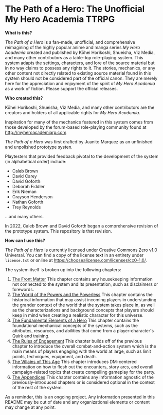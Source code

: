 # The Path of a Hero: The Unofficial My Hero Academia TTRPG

**What is this?**

*The Path of a Hero* is a fan-made, unofficial, and comprehensive reimagining of the highly popular anime and manga series *My Hero Academia* created and published by Kōhei Horikoshi, Shueisha, Viz Media, and many other contributors as a table-top role-playing system. This system adapts the settings, characters, and lore of the source material but in no way claims to possess any rights to it. The stories, mechanics, or any other content not directly related to existing source material found in this system should not be considered part of the official canon. They are merely here for the appreciation and enjoyment of the spirit of *My Hero Academia* as a work of fiction. Please support the official releases.

**Who created this?**

Kōhei Horikoshi, Shueisha, Viz Media, and many other contributors are the creators and holders of all applicable rights for *My Hero Academia*.

Inspiration for many of the mechanics featured in this system comes from those developed by the forum-based role-playing community found at http://myheroacademiarp.com.

*The Path of a Hero* was first drafted by Juanito Marquez as an unfinished and unpolished prototype systen.

Playtesters that provided feedback pivotal to the development of the system (in alphabetical order) include: 

- Caleb Brown
- David Carey
- David Goforth
- Deborah Fiddler
- Erik Nieman
- Grayson Henderson
- Nathan Goforth
- Trey Reynolds

...and many others.

In 2022, Caleb Brown and David Goforth began a comprehensive revision of the prototype system. This repository is that revision.

**How can I use this?**

*The Path of a Hero* is currently licensed under Creative Commons Zero v1.0 Universal. You can find a copy of the license text in an entirety under `license.txt` or online at https://choosealicense.com/licenses/cc0-1.0/.

The system itself is broken up into the following chapters:

1. [The Front Matter](0000%20-%20The%20Front%20Matter/README.md) This chapter contains any housekeeping information not connected to the system and its presentation, such as disclaimers or forewords.
2. [The World of the Powers and the Powerless](0100%20-%20The%20World%20of%20the%20Powers%20and%20the%20Powerless/README.md) This chapter contains the historical information that may assist incoming players in understanding the grander context of the world that the system takes place in, as well as the characterizations and background concepts that players should keep in mind when creating a realistic character for this universe.
3. [The Fundamental Elements of a Hero](0200%20-%20The%20Fundamental%20Elements%20of%20a%20Hero/README.md) This chapter contains the foundational mechanical concepts of the systems, such as the attributes, resources, and abilities that come from a player-character's Quirk and training.
4. [The Rules of Engagement](0300%20-%20The%20Rules%20of%20Engagement/README.md) This chapter builds off of the previous chapter to introduce the overall combat-and-action system which is the main means of players engaging with the world at large, such as limit points, techniques, equipment, and death.
5. [The Villains of This Age](0400%20-%20The%20Villains%20of%20This%20Age/README.md) This chapter introduces DM-centered information on how to flesh out the encounters, story arcs, and overall campaign-related topics that create compelling gameplay for the party.
6. [The Appendices](0500%20-%20The%20Appendices/README.md) This chapter contains any information agnostic of the previously-introduced chapters or is considered optional in the context of the rest of the system.

As a reminder, this is an ongoing project. Any information presented in this README may be out of date and any organizational elements or content may change at any point.
